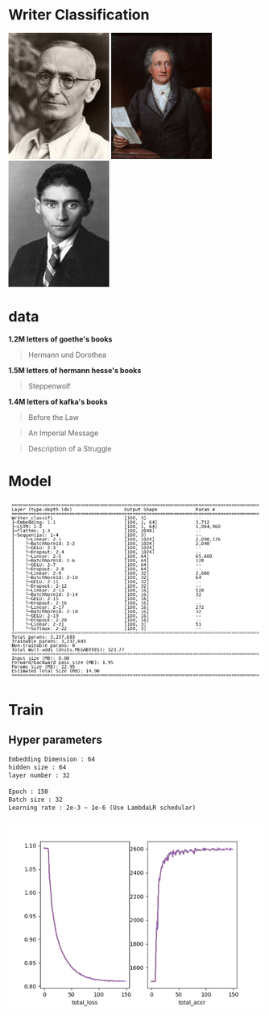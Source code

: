 # Writer Classification
<img src='resrc\hermann_profile.jpg' width="200px" height="250px"> <img src="resrc\goethe_profile.jpg" width="200px" height="250px"><img src="resrc\kafka_profile.jpg" width="200px" height="250px">

# data
__1.2M letters of goethe's books__
> Hermann und Dorothea

__1.5M letters of hermann hesse's books__
> Steppenwolf 

__1.4M letters of kafka's books__
> Before the Law

> An Imperial Message

> Description of a Struggle

# Model

<img src="resrc\model_summary_text.png">

# Train

## Hyper parameters
    Embedding Dimension : 64
    hidden size : 64
    layer number : 32

    Epoch : 150
    Batch size : 32
    Learning rate : 2e-3 ~ 1e-6 (Use LambdaLR schedular)

<img src="resrc\epoch150_.png">